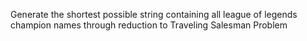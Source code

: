 Generate the shortest possible string containing all league of legends champion names through reduction to Traveling Salesman Problem
